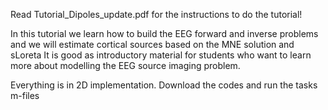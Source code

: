 Read Tutorial_Dipoles_update.pdf for the instructions to do the tutorial!

In this tutorial we learn how to build the EEG forward and inverse problems
and we will estimate cortical sources based on the MNE solution and sLoreta
It is good as introductory material for students who want to learn more about modelling the EEG source imaging problem.

Everything is in 2D implementation.
Download the codes and run the tasks m-files
